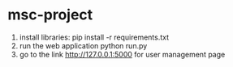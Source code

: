 # msc-project
1. install libraries:
pip install -r requirements.txt
2. run the web application
python run.py
3. go to the link http://127.0.0.1:5000 for user management page
